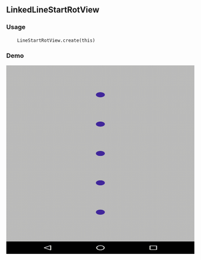 ## LinkedLineStartRotView


### Usage
```
    LineStartRotView.create(this)
```

### Demo

<img src="https://github.com/Anwesh43/LinkedLineStartRotView/blob/master/demo/linestarrotview.gif" width = "500px" height = "500px">